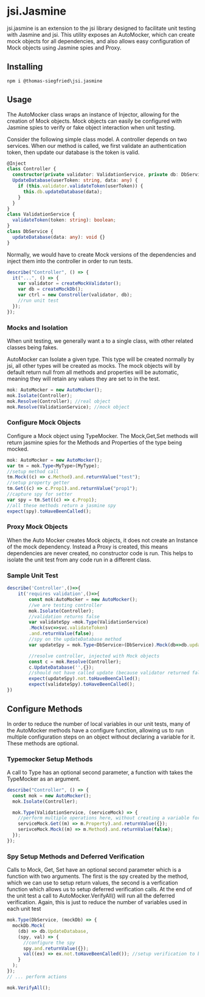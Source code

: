 # jsi.Jasmine

jsi.jasmine is an extension to the jsi library designed to facilitate unit testing with Jasmine and jsi. This utility exposes an AutoMocker, which can create mock objects for all dependencies, and also allows easy configuration of Mock objects using Jasmine spies and Proxy.

## Installing

```shell
npm i @thomas-siegfried\jsi.jasmine
```

## Usage

The AutoMocker class wraps an instance of Injector, allowing for the creation of Mock objects. Mock objects can easily be configured with Jasmine spies to verify or fake object interaction when unit testing.

Consider the following simple class model. A controller depends on two services. When our method is called, we first validate an authentication token, then update our database is the token is valid.

```typescript
@Inject
class Controller {
  constructor(private validator: ValidationService, private db: DbService) {}
  UpdateDatabase(userToken: string, data: any) {
    if (this.validator.validateToken(userToken)) {
      this.db.updateDatabase(data);
    }
  }
}
class ValidationService {
  validateToken(token: string): boolean;
}
class DbService {
  updateDatabase(data: any): void {}
}
```

Normally, we would have to create Mock versions of the dependencies and inject them into the controller in order to run tests.

```typescript
describe("Controller", () => {
  it("...", () => {
    var validator = createMockValidator();
    var db = createMockDb();
    var ctrl = new Constroller(validator, db);
    //run unit test
  });
});
```

### Mocks and Isolation

When unit testing, we generally want a to a single class, with other related classes being fakes.

AutoMocker can Isolate a given type. This type will be created normally by jsi, all other types will be created as mocks. The mock objects will by default return null from all methods and properties will be automatic, meaning they will retain any values they are set to in the test.

```typescript
mok: AutoMocker = new AutoMocker();
mok.Isolate(Controller);
mok.Resolve(Controller); //real object
mok.Resolve(ValidationService); //mock object
```

### Configure Mock Objects

Configure a Mock object using TypeMocker<T>. The Mock,Get,Set methods will return jasmine spies for the Methods and Properties of the type being mocked.

```typescript
mok: AutoMocker = new AutoMocker();
var tm = mok.Type<MyType>(MyType);
//setup method call
tm.Mock((c) => c.Method).and.returnValue("test");
//setup property getter
tm.Get((c) => c.Prop1).and.returnValue("prop1");
//capture spy for setter
var spy = tm.Set((c) => c.Prop1);
//all these methods return a jasmine spy
expect(spy).toHaveBeenCalled();
```

### Proxy Mock Objects

When the Auto Mocker creates Mock objects, it does not create an Instance of the mock dependency. Instead a Proxy is created, this means dependencies are never created, no constructor code is run. This helps to isolate the unit test from any code run in a different class.

### Sample Unit Test

```typescript
describe('Controller',()=>{
    it('requires validation',()=>{
        const mok:AutoMocker = new AutoMocker();
        //we are testing controller
        mok.Isolate(Controller);
        //validation returns false
        var validateSpy =mok.Type(ValidationService)
        .Mock(svc=>svc.validateToken)
        .and.returnValue(false);
        //spy on the updateDatabase method
        var updateSpy = mok.Type<DbService>(DbService).Mock(db=>db.updateDatabase);

        //resolve controller, injected with Mock objects
        const c = mok.Resolve(Controller);
        c.UpdateDatabase('',{});
        //should not have called update (because validator returned false)
        expect(updateSpy).not.toHaveBeenCalled();
        expect(validateSpy).toHaveBeenCalled();
})
```

## Configure Methods

In order to reduce the number of local variables in our unit tests, many of the AutoMocker methods have a configure function, allowing us to run multiple configuration steps on an object without declaring a variable for it. These methods are optional.

### Typemocker Setup Methods

A call to Type has an optional second parameter, a function with takes the TypeMocker<T> as an argument.

```typescript
describe("Controller", () => {
  const mok = new AutoMocker();
  mok.Isolate(Controller);

  mok.Type(ValidationService, (serviceMock) => {
    //perform multiple operations here, without creating a variable for the TypeMocker
    serviceMock.Get((m) => m.Property).and.returnValue({});
    serivceMock.Mock((m) => m.Method).and.returnValue(false);
  });
});
```

### Spy Setup Methods and Deferred Verification

Calls to Mock, Get, Set have an optional second parameter which is a function with two arguments. The first is the spy created by the method, which we can use to setup return values, the second is a verfication function which allows us to setup deferred verification calls. At the end of the unit test a call to AutoMocker.VerifyAll() will run all the deferred verification. Again, this is just to reduce the number of variables used in each unit test

```typescript
mok.Type(DbService, (mockDb) => {
  mockDb.Mock(
    (db) => db.UpdateDatabase,
    (spy, val) => {
      //configure the spy
      spy.and.returnValue({});
      val((ex) => ex.not.toHaveBeenCalled()); //setup verification to be run at the end of the test
    }
  );
});
// ... perform actions

mok.VerifyAll();
```
